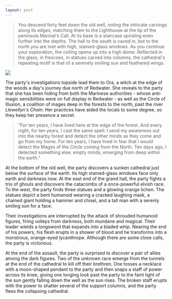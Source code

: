 ```yaml
---
layout: post
---
```

>You descend forty feet down the old well, noting the intricate carvings along its edges, matching them to the Lighthouse at the tip of the peninsula Marinal's Call. At its base is a staircase spiraling even further into the depths. The hall to the south is caved in, but to the north you are met with high, stained-glass windows. As you continue your exploration, the ceiling opens up into a high dome. Reflected in the glass, in frescoes, in statues carved into columns, the cathedral's repeating motif is that of a serenely smiling sun and feathered wings.

<image src="{{ site.url }}/assets/images/Cathedral Ceiling.png"></image>

The party's investigations topside lead them to Ora, a witch at the edge of the woods a day's journey due north of Redwater. She reveals to the party that she has been hiding from both the Marinese authorities - whose anti-magic sensibilities were on full display in Redwater - as well as the Circle of Illusion, a coalition of mages deep in the forests to the north, past the river <em>Llewellyn's Chain</em>. Her practices have aided the locals to some degree, so they keep her presence a secret.

>"For ten years, I have lived here at the edge of the forest. And every night, for ten years, I cast the same spell: I send my awareness out into the nearby forest and detect the other minds as they come and go from my home. For ten years, I have lived in fear that I would detect the Mages of the Circle coming from the North. Ten days ago, I detected something else: empty minds, emerging from deep within the earth."

At the bottom of the old well, the party discovers a sunken cathedral just below the surface of the earth. Its high stained-glass windows face only earth and darkness now. At the east end of the grand hall, the party fights a trio of ghouls and discovers the catacombs of a once-powerful elvish race. To the west, the party finds three statues and a glowing orange lichen. The statues depict a bent humanoid wearing a cracked laughing mask, a chained giant holding a hammer and chisel, and a tall man with a serenly smiling sun for a face.

Their investigations are interrupted by the attack of shrouded humanoid figures, firing volleys from darkness, both mundane and magical. Their leader wields a longsword that expands into a bladed whip. Nearing the end of his powers, his flesh erupts in a shower of blood and he transforms into a monstrous, orange-eyed lycanthrope. Although there are some close calls, the party is victorious.

At the end of the assault, the party is surprised to discover a pair of allies among the dark figures. Two of the unknown race emerge from the tunnels at the end of the cathedral to kill off their brethren. One tosses a necklace with a moon-shaped pendant to the party and then snaps a staff of power across its knee, giving one longing look past the party to the faint light of the sun gently falling down the well as the sun rises. The broken staff erupts with the power to shatter several of the support columns, and the party flees the collapsing cathedral.